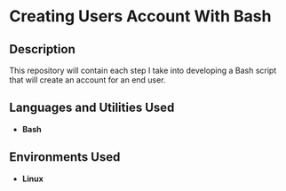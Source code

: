 <h1>Creating Users Account With Bash</h1>

<h2>Description</h2>
This repository will contain each step I take into developing a Bash script that will create an account for an end user.
<br />


<h2>Languages and Utilities Used</h2>

- <b>Bash</b>

<h2>Environments Used </h2>

- <b>Linux</b>


<!--
 ```diff
- text in red
+ text in green
! text in orange
# text in gray
@@ text in purple (and bold)@@
```
--!>
